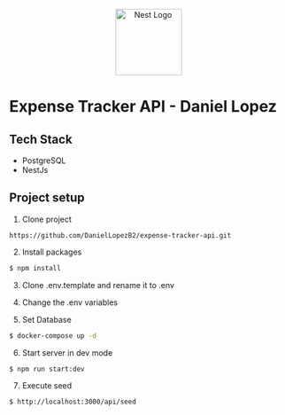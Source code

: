 <p align="center">
  <a href="http://nestjs.com/" target="blank"><img src="https://nestjs.com/img/logo-small.svg" width="120" alt="Nest Logo" /></a>
</p>

# Expense Tracker API - Daniel Lopez

## Tech Stack

* PostgreSQL
* NestJs

## Project setup
1. Clone project
```
https://github.com/DanielLopezB2/expense-tracker-api.git
```

2. Install packages
```bash
$ npm install
```

3. Clone .env.template and rename it to .env

4. Change the .env variables

5. Set Database
```bash
$ docker-compose up -d
```

6. Start server in dev mode
```bash
$ npm run start:dev
```

7. Execute seed
```bash
$ http://localhost:3000/api/seed
```